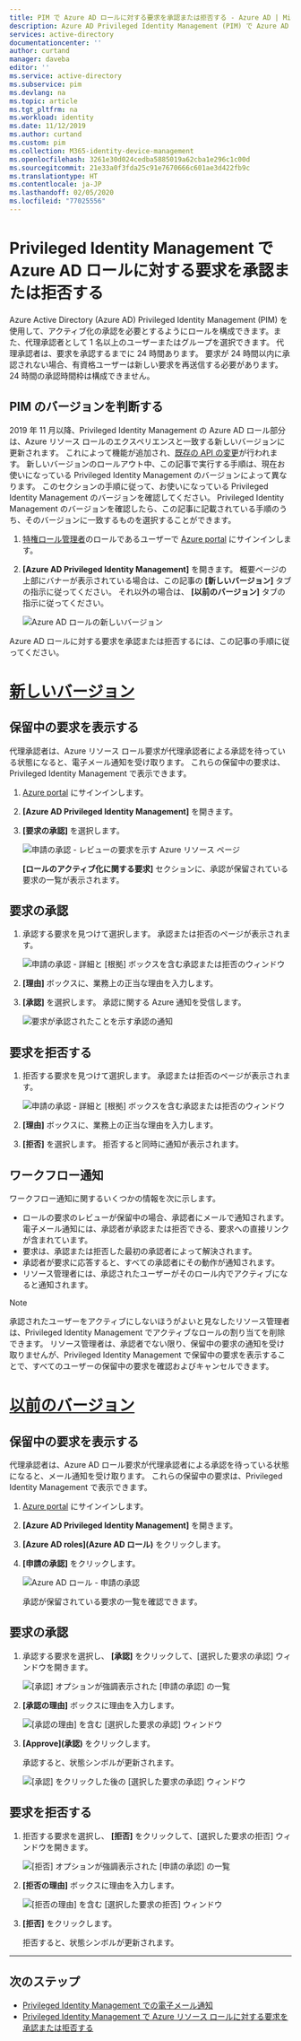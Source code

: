 ```yaml
---
title: PIM で Azure AD ロールに対する要求を承認または拒否する - Azure AD | Microsoft Docs
description: Azure AD Privileged Identity Management (PIM) で Azure AD ロールに対する要求を承認または拒否する方法について説明します。
services: active-directory
documentationcenter: ''
author: curtand
manager: daveba
editor: ''
ms.service: active-directory
ms.subservice: pim
ms.devlang: na
ms.topic: article
ms.tgt_pltfrm: na
ms.workload: identity
ms.date: 11/12/2019
ms.author: curtand
ms.custom: pim
ms.collection: M365-identity-device-management
ms.openlocfilehash: 3261e30d024cedba5885019a62cba1e296c1c00d
ms.sourcegitcommit: 21e33a0f3fda25c91e7670666c601ae3d422fb9c
ms.translationtype: HT
ms.contentlocale: ja-JP
ms.lasthandoff: 02/05/2020
ms.locfileid: "77025556"
---
```

# <a name="approve-or-deny-requests-for-azure-ad-roles-in-privileged-identity-management"></a>Privileged Identity Management で Azure AD ロールに対する要求を承認または拒否する

Azure Active Directory (Azure AD) Privileged Identity Management (PIM) を使用して、アクティブ化の承認を必要とするようにロールを構成できます。また、代理承認者として 1 名以上のユーザーまたはグループを選択できます。 代理承認者は、要求を承認するまでに 24 時間あります。 要求が 24 時間以内に承認されない場合、有資格ユーザーは新しい要求を再送信する必要があります。 24 時間の承認時間枠は構成できません。

## <a name="determine-your-version-of-pim"></a>PIM のバージョンを判断する

2019 年 11 月以降、Privileged Identity Management の Azure AD ロール部分は、Azure リソース ロールのエクスペリエンスと一致する新しいバージョンに更新されます。 これによって機能が追加され、[既存の API の変更](azure-ad-roles-features.md#api-changes)が行われます。 新しいバージョンのロールアウト中、この記事で実行する手順は、現在お使いになっている Privileged Identity Management のバージョンによって異なります。 このセクションの手順に従って、お使いになっている Privileged Identity Management のバージョンを確認してください。 Privileged Identity Management のバージョンを確認したら、この記事に記載されている手順のうち、そのバージョンに一致するものを選択することができます。

1. [特権ロール管理者](../users-groups-roles/directory-assign-admin-roles.md#privileged-role-administrator)のロールであるユーザーで [Azure portal](https://portal.azure.com/) にサインインします。
1. **[Azure AD Privileged Identity Management]** を開きます。 概要ページの上部にバナーが表示されている場合は、この記事の **[新しいバージョン]** タブの指示に従ってください。 それ以外の場合は、 **[以前のバージョン]** タブの指示に従ってください。

    ![Azure AD ロールの新しいバージョン](./media/pim-how-to-add-role-to-user/pim-new-version.png)

Azure AD ロールに対する要求を承認または拒否するには、この記事の手順に従ってください。

# <a name="new-versiontabnew"></a>[新しいバージョン](#tab/new)

## <a name="view-pending-requests"></a>保留中の要求を表示する

代理承認者は、Azure リソース ロール要求が代理承認者による承認を待っている状態になると、電子メール通知を受け取ります。 これらの保留中の要求は、Privileged Identity Management で表示できます。

1. [Azure portal](https://portal.azure.com/) にサインインします。

1. **[Azure AD Privileged Identity Management]** を開きます。

1. **[要求の承認]** を選択します。

    ![申請の承認 - レビューの要求を示す Azure リソース ページ](./media/pim-resource-roles-approval-workflow/resources-approve-requests.png)

    **[ロールのアクティブ化に関する要求]** セクションに、承認が保留されている要求の一覧が表示されます。

## <a name="approve-requests"></a>要求の承認

1. 承認する要求を見つけて選択します。 承認または拒否のページが表示されます。

    ![申請の承認 - 詳細と [根拠] ボックスを含む承認または拒否のウィンドウ](./media/azure-ad-pim-approval-workflow/resources-approve-pane.png)

1. **[理由]** ボックスに、業務上の正当な理由を入力します。

1. **[承認]** を選択します。 承認に関する Azure 通知を受信します。

    ![要求が承認されたことを示す承認の通知](./media/pim-resource-roles-approval-workflow/resources-approve-notification.png)

## <a name="deny-requests"></a>要求を拒否する

1. 拒否する要求を見つけて選択します。 承認または拒否のページが表示されます。

    ![申請の承認 - 詳細と [根拠] ボックスを含む承認または拒否のウィンドウ](./media/pim-resource-roles-approval-workflow/resources-approve-pane.png)

1. **[理由]** ボックスに、業務上の正当な理由を入力します。

1. **[拒否]** を選択します。 拒否すると同時に通知が表示されます。

## <a name="workflow-notifications"></a>ワークフロー通知

ワークフロー通知に関するいくつかの情報を次に示します。

- ロールの要求のレビューが保留中の場合、承認者にメールで通知されます。 電子メール通知には、承認者が承認または拒否できる、要求への直接リンクが含まれています。
- 要求は、承認または拒否した最初の承認者によって解決されます。
- 承認者が要求に応答すると、すべての承認者にその動作が通知されます。
- リソース管理者には、承認されたユーザーがそのロール内でアクティブになると通知されます。

>[!NOTE]
>承認されたユーザーをアクティブにしないほうがよいと見なしたリソース管理者は、Privileged Identity Management でアクティブなロールの割り当てを削除できます。 リソース管理者は、承認者でない限り、保留中の要求の通知を受け取りませんが、Privileged Identity Management で保留中の要求を表示することで、すべてのユーザーの保留中の要求を確認およびキャンセルできます。

# <a name="previous-versiontabprevious"></a>[以前のバージョン](#tab/previous)

## <a name="view-pending-requests"></a>保留中の要求を表示する

代理承認者は、Azure AD ロール要求が代理承認者による承認を待っている状態になると、メール通知を受け取ります。 これらの保留中の要求は、Privileged Identity Management で表示できます。

1. [Azure portal](https://portal.azure.com/) にサインインします。

1. **[Azure AD Privileged Identity Management]** を開きます。

1. **[Azure AD roles]\(Azure AD ロール)** をクリックします。

1. **[申請の承認]** をクリックします。

    ![Azure AD ロール - 申請の承認](./media/azure-ad-pim-approval-workflow/approve-requests.png)

    承認が保留されている要求の一覧を確認できます。

## <a name="approve-requests"></a>要求の承認

1. 承認する要求を選択し、 **[承認]** をクリックして、[選択した要求の承認] ウィンドウを開きます。

    ![[承認] オプションが強調表示された [申請の承認] の一覧](./media/azure-ad-pim-approval-workflow/pim-approve-requests-list.png)

1. **[承認の理由]** ボックスに理由を入力します。

    ![[承認の理由] を含む [選択した要求の承認] ウィンドウ](./media/azure-ad-pim-approval-workflow/pim-approve-selected-requests.png)

1. **[Approve]\(承認\)** をクリックします。

    承認すると、状態シンボルが更新されます。

    ![[承認] をクリックした後の [選択した要求の承認] ウィンドウ](./media/azure-ad-pim-approval-workflow/pim-approve-status.png)

## <a name="deny-requests"></a>要求を拒否する

1. 拒否する要求を選択し、 **[拒否]** をクリックして、[選択した要求の拒否] ウィンドウを開きます。

    ![[拒否] オプションが強調表示された [申請の承認] の一覧](./media/azure-ad-pim-approval-workflow/pim-deny-requests-list.png)

1. **[拒否の理由]** ボックスに理由を入力します。

    ![[拒否の理由] を含む [選択した要求の拒否] ウィンドウ](./media/azure-ad-pim-approval-workflow/pim-deny-selected-requests.png)

1. **[拒否]** をクリックします。

    拒否すると、状態シンボルが更新されます。

---

## <a name="next-steps"></a>次のステップ

- [Privileged Identity Management での電子メール通知](pim-email-notifications.md)
- [Privileged Identity Management で Azure リソース ロールに対する要求を承認または拒否する](pim-resource-roles-approval-workflow.md)
